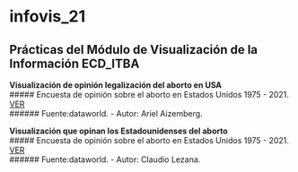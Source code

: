 
# infovis_21

## Prácticas del Módulo de Visualización de la Información ECD_ITBA


**Visualización de opinión legalización del aborto en USA**  
    ##### Encuesta de opinión sobre el aborto en Estados Unidos 1975 - 2021.  [VER](https://cdlezana.github.io/infovis_21/mom2021_w36.html)  
    ###### Fuente:dataworld. - Autor: Ariel Aizemberg.
    
**Visualización que opinan los Estadounidenses del aborto**  
    ##### Encuesta de opinión sobre el aborto en Estados Unidos 1975 - 2021.  [VER](https://cdlezana.github.io/infovis_21/mom_w36_2021_cl.html)  
    ###### Fuente:dataworld. - Autor: Claudio Lezana.    
